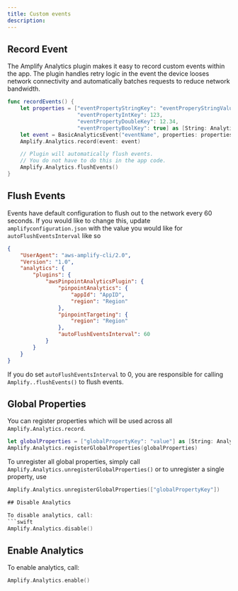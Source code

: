 ```yaml
---
title: Custom events
description: 
---
```


## Record Event

The Amplify Analytics plugin makes it easy to record custom events within the app. The plugin handles retry logic in the event the device looses network connectivity and automatically batches requests to reduce network bandwidth.

```swift
func recordEvents() {
    let properties = ["eventPropertyStringKey": "eventProperyStringValue",
                      "eventPropertyIntKey": 123,
                      "eventPropertyDoubleKey": 12.34,
                      "eventPropertyBoolKey": true] as [String: AnalyticsPropertyValue]
    let event = BasicAnalyticsEvent("eventName", properties: properties)
    Amplify.Analytics.record(event: event)

    // Plugin will automatically flush events. 
    // You do not have to do this in the app code.
    Amplify.Analytics.flushEvents() 
}
```

## Flush Events

Events have default configuration to flush out to the network every 60 seconds. If you would like to change this, update `amplifyconfiguration.json` with the value you would like for `autoFlushEventsInterval` like so
```json
{
    "UserAgent": "aws-amplify-cli/2.0",
    "Version": "1.0",
    "analytics": {
        "plugins": {
            "awsPinpointAnalyticsPlugin": {
                "pinpointAnalytics": {
                    "appId": "AppID",
                    "region": "Region"
                },
                "pinpointTargeting": {
                    "region": "Region"
                },
                "autoFlushEventsInterval": 60
            }
        }
    }
}
```
If you do set `autoFlushEventsInterval` to 0, you are responsible for calling `Amplify..flushEvents()` to flush events.


## Global Properties

You can register properties which will be used across all `Amplify.Analytics.record`.

```swift
let globalProperties = ["globalPropertyKey": "value"] as [String: AnalyticsPropertyValue]
Amplify.Analytics.registerGlobalProperties(globalProperties)
```

To unregister all global properties, simply call `Amplify.Analytics.unregisterGlobalProperties()` or to unregister a single property, use
```swift
Amplify.Analytics.unregisterGlobalProperties(["globalPropertyKey"])

## Disable Analytics

To disable analytics, call:
```swift
Amplify.Analytics.disable()
```

## Enable Analytics

To enable analytics, call:
```swift
Amplify.Analytics.enable()
```

